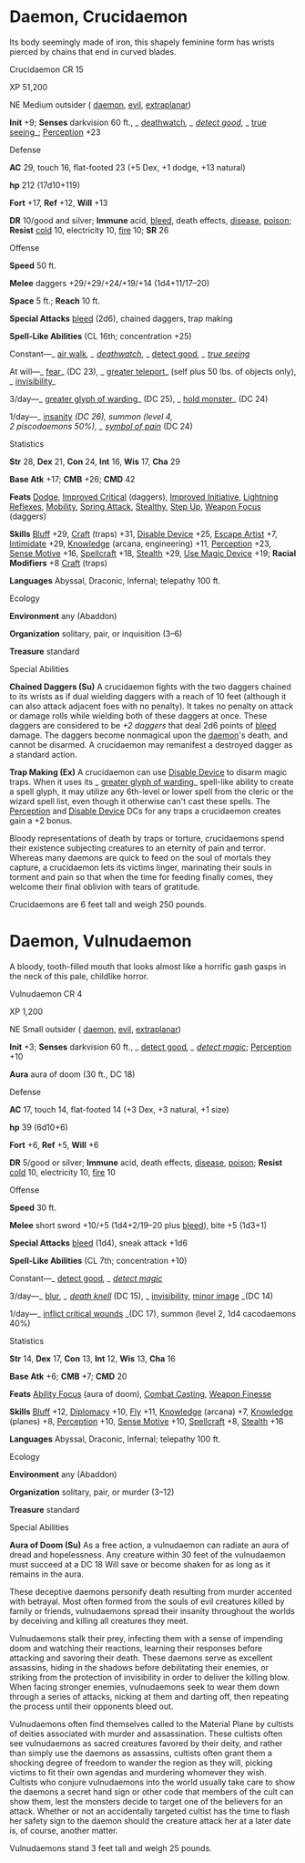# Daemon, Crucidaemon

Its body seemingly made of iron, this shapely feminine form has wrists pierced by chains that end in curved blades.

Crucidaemon CR 15

XP 51,200

NE Medium outsider ( [daemon](monsters/creatureTypes#_daemon-subtype), [evil](monsters/creatureTypes#_evil-subtype), [extraplanar](monsters/creatureTypes#_extraplanar-subtype))

**Init** +9; **Senses** darkvision 60 ft., _ [deathwatch](spells/deathwatch#_deathwatch)_, _ [detect good](spells/detectGood#_detect-good)_, _ [true seeing](spells/trueSeeing#_true-seeing)_; [Perception](skills/perception#_perception) +23

Defense

**AC** 29, touch 16, flat-footed 23 (+5 Dex, +1 dodge, +13 natural)

**hp** 212 (17d10+119)

**Fort** +17, **Ref** +12, **Will** +13

**DR** 10/good and silver; **Immune** acid, [bleed](monsters/universalMonsterRules#_bleed), death effects, [disease](monsters/universalMonsterRules#_disease-(ex-or-su)), [poison](monsters/universalMonsterRules#_poison-(ex-or-su)); **Resist** [cold](monsters/creatureTypes#_cold-subtype) 10, electricity 10, [fire](monsters/creatureTypes#_fire-subtype) 10; **SR** 26

Offense

**Speed** 50 ft.

**Melee** daggers +29/+29/+24/+19/+14 (1d4+11/17–20)

**Space** 5 ft.; **Reach** 10 ft.

**Special Attacks** [bleed](monsters/universalMonsterRules#_bleed) (2d6), chained daggers, trap making

**Spell-Like Abilities** (CL 16th; concentration +25)

Constant—_ [air walk](spells/airWalk#_air-walk)_, _ [deathwatch](spells/deathwatch#_deathwatch)_, _ [detect good](spells/detectGood#_detect-good)_, _ [true seeing](spells/trueSeeing#_true-seeing)_

At will—_ [fear](spells/fear#_fear)_ (DC 23), _ [greater teleport](spells/teleport#_teleport-greater)_ (self plus 50 lbs. of objects only), _ [invisibility](spells/invisibility#_invisibility)_

3/day—_ [greater glyph of warding](spells/glyphOfWarding#_glyph-of-warding-greater)_ (DC 25), _ [hold monster](spells/holdMonster#_hold-monster)_ (DC 24)

1/day—_ [insanity](spells/insanity#_insanity) _(DC 26), summon (level 4,   
2 piscodaemons 50%), _ [symbol of pain](spells/symbolOfPain#_symbol-of-pain)_ (DC 24)

Statistics

**Str** 28, **Dex** 21, **Con** 24, **Int** 16, **Wis** 17, **Cha** 29

**Base Atk** +17; **CMB** +26; **CMD** 42

**Feats** [Dodge](feats#_dodge), [Improved Critical](feats#_improved-critical) (daggers), [Improved Initiative](feats#_improved-initiative), [Lightning Reflexes](feats#_lightning-reflexes), [Mobility](feats#_mobility), [Spring Attack](feats#_spring-attack), [Stealthy](feats#_stealthy), [Step Up](feats#_step-up), [Weapon Focus](feats#_weapon-focus) (daggers)

**Skills** [Bluff](skills/bluff#_bluff) +29, [Craft](skills/craft#_craft) (traps) +31, [Disable Device](skills/disableDevice#_disable-device) +25, [Escape Artist](skills/escapeArtist#_escape-artist) +7, [Intimidate](skills/intimidate#_intimidate) +29, [Knowledge](skills/knowledge#_knowledge) (arcana, engineering) +11, [Perception](skills/perception#_perception) +23, [Sense Motive](skills/senseMotive#_sense-motive) +16, [Spellcraft](skills/spellcraft#_spellcraft) +18, [Stealth](skills/stealth#_stealth) +29, [Use Magic Device](skills/useMagicDevice#_use-magic-device) +19; **Racial Modifiers** +8 [Craft](skills/craft#_craft) (traps)

**Languages** Abyssal, Draconic, Infernal; telepathy 100 ft.

Ecology

**Environment** any (Abaddon)

**Organization** solitary, pair, or inquisition (3–6)

**Treasure** standard

Special Abilities

**Chained Daggers (Su)** A crucidaemon fights with the two daggers chained to its wrists as if dual wielding daggers with a reach of 10 feet (although it can also attack adjacent foes with no penalty). It takes no penalty on attack or damage rolls while wielding both of these daggers at once. These daggers are considered to be _+2 daggers_ that deal 2d6 points of [bleed](monsters/universalMonsterRules#_bleed) damage. The daggers become nonmagical upon the [daemon](monsters/creatureTypes#_daemon-subtype)'s death, and cannot be disarmed. A crucidaemon may remanifest a destroyed dagger as a standard action.

**Trap Making (Ex)** A crucidaemon can use [Disable Device](skills/disableDevice#_disable-device) to disarm magic traps. When it uses its _ [greater glyph of warding](spells/glyphOfWarding#_glyph-of-warding-greater)_ spell-like ability to create a spell glyph, it may utilize any 6th-level or lower spell from the cleric or the wizard spell list, even though it otherwise can't cast these spells. The [Perception](skills/perception#_perception) and [Disable Device](skills/disableDevice#_disable-device) DCs for any traps a crucidaemon creates gain a +2 bonus.

Bloody representations of death by traps or torture, crucidaemons spend their existence subjecting creatures to an eternity of pain and terror. Whereas many daemons are quick to feed on the soul of mortals they capture, a crucidaemon lets its victims linger, marinating their souls in torment and pain so that when the time for feeding finally comes, they welcome their final oblivion with tears of gratitude.

Crucidaemons are 6 feet tall and weigh 250 pounds.

# Daemon, Vulnudaemon

A bloody, tooth-filled mouth that looks almost like a horrific gash gasps in the neck of this pale, childlike horror.

Vulnudaemon CR 4

XP 1,200

NE Small outsider ( [daemon](monsters/creatureTypes#_daemon-subtype), [evil](monsters/creatureTypes#_evil-subtype), [extraplanar](monsters/creatureTypes#_extraplanar-subtype))

**Init** +3; **Senses** darkvision 60 ft., _ [detect good](spells/detectGood#_detect-good)_, _ [detect magic](spells/detectMagic#_detect-magic)_; [Perception](skills/perception#_perception) +10

**Aura** aura of doom (30 ft., DC 18)

Defense

**AC** 17, touch 14, flat-footed 14 (+3 Dex, +3 natural, +1 size)

**hp** 39 (6d10+6)

**Fort** +6, **Ref** +5, **Will** +6

**DR** 5/good or silver; **Immune** acid, death effects, [disease](monsters/universalMonsterRules#_disease-(ex-or-su)), [poison](monsters/universalMonsterRules#_poison-(ex-or-su)); **Resist** [cold](monsters/creatureTypes#_cold-subtype) 10, electricity 10, [fire](monsters/creatureTypes#_fire-subtype) 10

Offense

**Speed** 30 ft.

**Melee** short sword +10/+5 (1d4+2/19–20 plus [bleed](monsters/universalMonsterRules#_bleed)), bite +5 (1d3+1)

**Special Attacks** [bleed](monsters/universalMonsterRules#_bleed) (1d4), sneak attack +1d6

**Spell-Like Abilities** (CL 7th; concentration +10)

Constant—_ [detect good](spells/detectGood#_detect-good)_, _ [detect magic](spells/detectMagic#_detect-magic)_

3/day—_ [blur](spells/blur#_blur)_, _ [death knell](spells/deathKnell#_death-knell)_ (DC 15), _ [invisibility](spells/invisibility#_invisibility), [minor image](spells/minorImage#_minor-image) _(DC 14)

1/day—_ [inflict critical wounds](spells/inflictCriticalWounds#_inflict-critical-wounds) _(DC 17), summon (level 2, 1d4 cacodaemons 40%)

Statistics

**Str** 14, **Dex** 17, **Con** 13, **Int** 12, **Wis** 13, **Cha** 16

**Base Atk** +6; **CMB** +7; **CMD** 20

**Feats** [Ability Focus](monsters/monsterFeats#_ability-focus) (aura of doom), [Combat Casting](feats#_combat-casting), [Weapon Finesse](feats#_weapon-finesse)

**Skills** [Bluff](skills/bluff#_bluff) +12, [Diplomacy](skills/diplomacy#_diplomacy) +10, [Fly](skills/fly#_fly) +11, [Knowledge](skills/knowledge#_knowledge) (arcana) +7, [Knowledge](skills/knowledge#_knowledge) (planes) +8, [Perception](skills/perception#_perception) +10, [Sense Motive](skills/senseMotive#_sense-motive) +10, [Spellcraft](skills/spellcraft#_spellcraft) +8, [Stealth](skills/stealth#_stealth) +16

**Languages** Abyssal, Draconic, Infernal; telepathy 100 ft.

Ecology

**Environment** any (Abaddon)

**Organization** solitary, pair, or murder (3–12)

**Treasure** standard

Special Abilities

**Aura of Doom (Su)** As a free action, a vulnudaemon can radiate an aura of dread and hopelessness. Any creature within 30 feet of the vulnudaemon must succeed at a DC 18 Will save or become shaken for as long as it remains in the aura.

These deceptive daemons personify death resulting from murder accented with betrayal. Most often formed from the souls of evil creatures killed by family or friends, vulnudaemons spread their insanity throughout the worlds by deceiving and killing all creatures they meet.

Vulnudaemons stalk their prey, infecting them with a sense of impending doom and watching their reactions, learning their responses before attacking and savoring their death. These daemons serve as excellent assassins, hiding in the shadows before debilitating their enemies, or striking from the protection of invisibility in order to deliver the killing blow. When facing stronger enemies, vulnudaemons seek to wear them down through a series of attacks, nicking at them and darting off, then repeating the process until their opponents bleed out.

Vulnudaemons often find themselves called to the Material Plane by cultists of deities associated with murder and assassination. These cultists often see vulnudaemons as sacred creatures favored by their deity, and rather than simply use the daemons as assassins, cultists often grant them a shocking degree of freedom to wander the region as they will, picking victims to fit their own agendas and murdering whomever they wish. Cultists who conjure vulnudaemons into the world usually take care to show the daemons a secret hand sign or other code that members of the cult can show them, lest the monsters decide to target one of the believers for an attack. Whether or not an accidentally targeted cultist has the time to flash her safety sign to the daemon should the creature attack her at a later date is, of course, another matter.

Vulnudaemons stand 3 feet tall and weigh 25 pounds.

